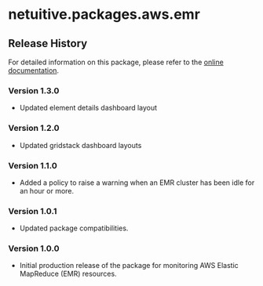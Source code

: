 # netuitive.packages.aws.emr

## Release History

For detailed information on this package, please refer to the [online documentation](https://help.netuitive.com/Content/Integrations/aws.htm).

### Version 1.3.0

* Updated element details dashboard layout

### Version 1.2.0

* Updated gridstack dashboard layouts

### Version 1.1.0

* Added a policy to raise a warning when an EMR cluster has been idle for an hour or more.

### Version 1.0.1

* Updated package compatibilities.

### Version 1.0.0

* Initial production release of the package for monitoring AWS Elastic MapReduce (EMR) resources.
